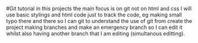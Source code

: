 #Git tutorial
in this projects the main focus is on git not on html and css
I will use basic stylings and html code just to track the code, eg making small typo there and there so I can git to understand the use of git from
create the project making branches and make an emergency branch so I can edit it whilst also having another branch that I am editing (simultanous editting).
